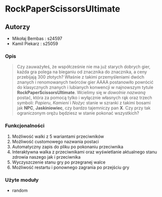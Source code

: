 # RockPaperScissorsUltimate

## Autorzy
- Mikołaj Bembas : s24597
- Kamil Piekarz : s25059

### Opis
> Czy zauważyłeś, że współcześnie nie ma już starych dobrych gier, każda gra polega na bieganiu od znacznika do znacznika,
> a ceny przebijają 300 złotych? Właśnie z takimi przemyśleniami dwóch znanych i renomowanych twórców gier AAAA postanowiło
> powrócić do klasycznych znanych i lubianych konwencji w najnowszym tytule **RockPaperScissorsUltimate**. Wcielimy się w 
> *dowolnie nazwaną* postać, która za pomocą tylko i wyłącznie własnych rąk oraz trzech symboli: *Papieru*, *Kamieni* i *Nożyc* 
> stanie w szranki z takimi bosami jak **NPC**, **Jaskiniowiec**, czy bardzo tajemniczy pan **X**. 
> Czy przy tak ograniczonym orężu będziesz w stanie pokonać wszystkich?

### Funkcjonalności
1. Możliwość walki z 5 wariantami przeciwników
2. Możliwość customowego nazwania postaci 
3. Automatyczny zapis do pliku po pokonaniu przeciwnika
4. Interaktywna walka z przeciwnikami oraz wyświetlanie aktualnego stanu zdrowia naszego jak i przeciwnika
5. Wyczyszczenie stanu gry po przegranej walce
6. Możliwość restartu i ponownego zagrania po przejściu gry

### Użyte moduły
- random


